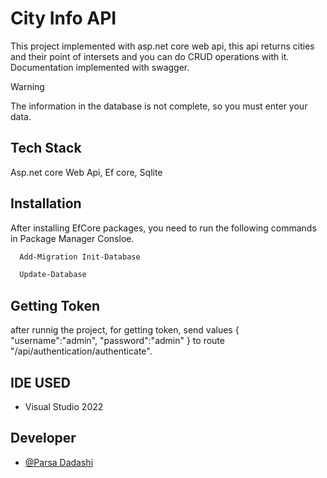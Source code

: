 
# City Info API
 This project implemented with asp.net core web api, this api returns cities and their point of intersets and you can do CRUD operations with it. Documentation implemented with swagger.

> [!WARNING]  
The information in the database is not complete, so you must enter your data.


## Tech Stack
 Asp.net core Web Api, Ef core, Sqlite

## Installation
 After installing EfCore packages, you need to run the following commands in Package Manager Consloe.

```bash
  Add-Migration Init-Database
```

```bash
  Update-Database
```

## Getting Token

after runnig the project, for getting token,  send values { "username":"admin", "password":"admin" } to route "/api/authentication/authenticate".

## IDE USED
- Visual Studio 2022

## Developer

- [@Parsa Dadashi](https://github.com/ParsaDdshi)

